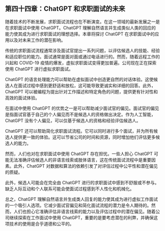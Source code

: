 ## 第四十四章：ChatGPT 和求职面试的未来

随着技术的不断发展，求职面试流程也在不断演变。在这一领域的最新发展之一是在求职面试中使用 ChatGPT。ChatGPT 理解自然语言并生成类似人类的回应的能力使其成为进行求职面试的理想选择。本章将探讨 ChatGPT 在求职面试中的应用以及对未来工作的潜在影响。

传统的求职面试流程通常涉及面试官提出一系列问题，以评估候选人的技能、经验和适应职位的能力。面试通常是面对面或通过电话进行的。然而，随着远程工作的兴起和 COVID-19 疫情的爆发，虚拟求职面试变得更加普遍。公司现在正在探索使用 ChatGPT 进行虚拟求职面试。

ChatGPT 的语言处理能力可以帮助在虚拟面试中创造更自然的对话体验。这使候选人在面试过程中感到更舒适和放松，这可能导致更诚实和详细的回答。此外，ChatGPT 可以被编程为提出针对工作描述和特定角色的问题，提供更有针对性和高效的面试体验。

在面试中使用 ChatGPT 的优势之一是可以帮助减少面试官的偏见。面试官的偏见是指面试官基于自己的个人偏见而不是候选人的资格做出决定。作为人工智能，ChatGPT 没有个人偏见，可以仅基于候选人的资格和经验评估候选人。

ChatGPT 还可以帮助简化求职面试流程。它可以同时进行多个面试，并为所有候选人提供更一致的体验。这可以节省公司的时间和资源，同时增加他们评估更多候选人的能力。

然而，人们也对在求职面试中使用 ChatGPT 存在担忧。一些人担心 ChatGPT 可能无法准确评估候选人的非语言线索或肢体语言，这在传统面试流程中是重要因素。此外，ChatGPT 对数据和算法的依赖引发了对评估过程中公平性和潜在偏见的质疑。

此外，候选人可能会在完全由 ChatGPT 进行的求职面试中感到不舒服或不参与。缺乏人际互动和个人联系可能会使面试过程感到不人性化和机械化。

总之，ChatGPT 理解自然语言并生成类人回复的能力使其成为进行虚拟工作面试的一个吸引人选项。它减少面试官偏见和简化面试流程的潜力是令人期待的。然而，人们也担心它准确评估非语言线索的能力以及评估过程中的潜在偏见。随着公司继续探索在工作面试中使用 ChatGPT，重要的是要考虑潜在的利弊，并确保这项技术的使用是合乎道德和公平的。
